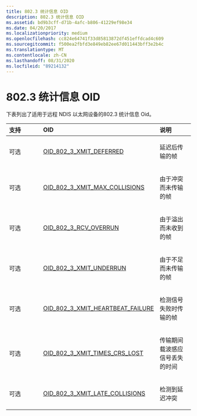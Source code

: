 ```yaml
---
title: 802.3 统计信息 OID
description: 802.3 统计信息 OID
ms.assetid: bd9b3cff-d71b-4afc-b806-41229ef98e34
ms.date: 04/20/2017
ms.localizationpriority: medium
ms.openlocfilehash: cc824e64741f33d85813872df451effdcad4c609
ms.sourcegitcommit: f500ea2fbfd3e849eb82ee67d011443bff3e2b4c
ms.translationtype: MT
ms.contentlocale: zh-CN
ms.lasthandoff: 08/31/2020
ms.locfileid: "89214132"
---
```

# <a name="8023-statistic-oids"></a>802.3 统计信息 OID





下表列出了适用于远程 NDIS 以太网设备的802.3 统计信息 Oid。

<table>
<colgroup>
<col width="33%" />
<col width="33%" />
<col width="33%" />
</colgroup>
<thead>
<tr class="header">
<th align="left">支持</th>
<th align="left">OID</th>
<th align="left">说明</th>
</tr>
</thead>
<tbody>
<tr class="odd">
<td align="left"><p>可选</p></td>
<td align="left"><p><a href="https://docs.microsoft.com/windows-hardware/drivers/network/oid-802-3-xmit-deferred" data-raw-source="[OID_802_3_XMIT_DEFERRED](./oid-802-3-xmit-deferred.md)">OID_802_3_XMIT_DEFERRED</a></p></td>
<td align="left"><p>延迟后传输的帧</p></td>
</tr>
<tr class="even">
<td align="left"><p>可选</p></td>
<td align="left"><p><a href="https://docs.microsoft.com/windows-hardware/drivers/network/oid-802-3-xmit-max-collisions" data-raw-source="[OID_802_3_XMIT_MAX_COLLISIONS](./oid-802-3-xmit-max-collisions.md)">OID_802_3_XMIT_MAX_COLLISIONS</a></p></td>
<td align="left"><p>由于冲突而未传输的帧</p></td>
</tr>
<tr class="odd">
<td align="left"><p>可选</p></td>
<td align="left"><p><a href="https://docs.microsoft.com/windows-hardware/drivers/network/oid-802-3-rcv-overrun" data-raw-source="[OID_802_3_RCV_OVERRUN](./oid-802-3-rcv-overrun.md)">OID_802_3_RCV_OVERRUN</a></p></td>
<td align="left"><p>由于溢出而未收到的帧</p></td>
</tr>
<tr class="even">
<td align="left"><p>可选</p></td>
<td align="left"><p><a href="https://docs.microsoft.com/windows-hardware/drivers/network/oid-802-3-xmit-underrun" data-raw-source="[OID_802_3_XMIT_UNDERRUN](./oid-802-3-xmit-underrun.md)">OID_802_3_XMIT_UNDERRUN</a></p></td>
<td align="left"><p>由于不足而未传输的帧</p></td>
</tr>
<tr class="odd">
<td align="left"><p>可选</p></td>
<td align="left"><p><a href="https://docs.microsoft.com/windows-hardware/drivers/network/oid-802-3-xmit-heartbeat-failure" data-raw-source="[OID_802_3_XMIT_HEARTBEAT_FAILURE](./oid-802-3-xmit-heartbeat-failure.md)">OID_802_3_XMIT_HEARTBEAT_FAILURE</a></p></td>
<td align="left"><p>检测信号失败时传输的帧</p></td>
</tr>
<tr class="even">
<td align="left"><p>可选</p></td>
<td align="left"><p><a href="https://docs.microsoft.com/windows-hardware/drivers/network/oid-802-3-xmit-times-crs-lost" data-raw-source="[OID_802_3_XMIT_TIMES_CRS_LOST](./oid-802-3-xmit-times-crs-lost.md)">OID_802_3_XMIT_TIMES_CRS_LOST</a></p></td>
<td align="left"><p>传输期间载波感应信号丢失的时间</p></td>
</tr>
<tr class="odd">
<td align="left"><p>可选</p></td>
<td align="left"><p><a href="https://docs.microsoft.com/windows-hardware/drivers/network/oid-802-3-xmit-late-collisions" data-raw-source="[OID_802_3_XMIT_LATE_COLLISIONS](./oid-802-3-xmit-late-collisions.md)">OID_802_3_XMIT_LATE_COLLISIONS</a></p></td>
<td align="left"><p>检测到延迟冲突</p></td>
</tr>
</tbody>
</table>

 

 

